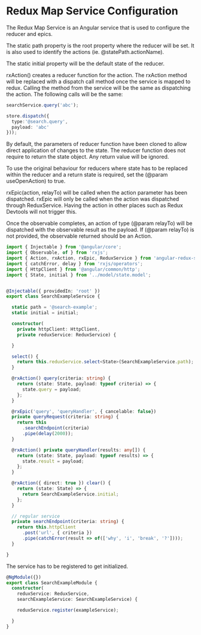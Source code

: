 # Redux Map Service Configuration

The Redux Map Service is an Angular service that is used to configure the reducer and epics.

The static path property is the root property where the reducer will be set. It is also used to identify the actions (ie. @statePath.actionName).

The static initial property will be the default state of the reducer.

rxAction() creates a reducer function for the action. The rxAction method will be replaced with a dispatch call method once the service is mapped to redux. Calling the method from the service will be the same as dispatching the action. The following calls will be the same:

```typescript
searchService.query('abc');

store.dispatch({ 
  type:'@search.query', 
  payload: 'abc'
}));
```

By default, the parameters of reducer function have been cloned to allow direct application of changes to the state. The reducer function does not require to return the state object. Any return value will be ignored.

To use the original behaviour for reducers where state has to be replaced within the reducer and a return state is required, set the (@param useOpenAction) to true.

rxEpic(action, relayTo) will be called when the action parameter has been dispatched. rxEpic will only be called when the action was dispatched through ReduxService. Having the action in other places such as Redux Devtools will not trigger this. 

Once the observable completes, an action of type (@param relayTo) will be dispatched with the observable result as the payload. If (@param relayTo) is not provided, the observable returned should be an Action.

```typescript
import { Injectable } from '@angular/core';
import { Observable, of } from 'rxjs';
import { Action, rxAction, rxEpic, ReduxService } from 'angular-redux-services';
import { catchError, delay } from 'rxjs/operators';
import { HttpClient } from '@angular/common/http';
import { State, initial } from '../model/state.model';


@Injectable({ providedIn: 'root' })
export class SearchExampleService {

  static path = '@search-example';
  static initial = initial;

  constructor(
    private httpClient: HttpClient,
    private reduxService: ReduxService) {

  }

  select() {
    return this.reduxService.select<State>(SearchExampleService.path);
  }

  @rxAction() query(criteria: string) {
    return (state: State, payload: typeof criteria) => {
      state.query = payload;
    };
  }

  @rxEpic('query', 'queryHandler', { cancelable: false}) 
  private queryRequest(criteria: string) {
    return this
      .searchEndpoint(criteria)
      .pipe(delay(2000));
  }

  @rxAction() private queryHandler(results: any[]) {
    return (state: State, payload: typeof results) => {
      state.result = payload;
    };
  }

  @rxAction({ direct: true }) clear() {
    return (state: State) => {
      return SearchExampleService.initial;
    };
  }

  // regular service
  private searchEndpoint(criteria: string) {
    return this.httpClient
      .post('url', { criteria })
      .pipe(catchError(result => of(['why', 'i', 'break', '?'])));
  }

}
```

The service has to be registered to get initialized.

```typescript
@NgModule({})
export class SearchExampleModule {
  constructor(
    reduxService: ReduxService, 
    searchExampleService: SearchExampleService) {

    reduxService.register(exampleService);

  }
}
```